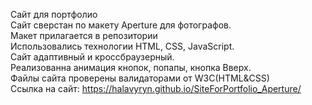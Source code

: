 Сайт для портфолио<br>
Сайт сверстан по макету Aperture для фотографов. <br>
Макет прилагается в репозитории<br>
Использовались технологии HTML, CSS, JavaScript.<br>
Сайт адаптивный и кроссбраузерный.<br>
Реализованна анимация кнопок, попапы, кнопка Вверх. <br>
Файлы сайта проверены валидаторами от W3C(HTML&CSS) <br>
Ссылка на сайт: https://halavyryn.github.io/SiteForPortfolio_Aperture/
